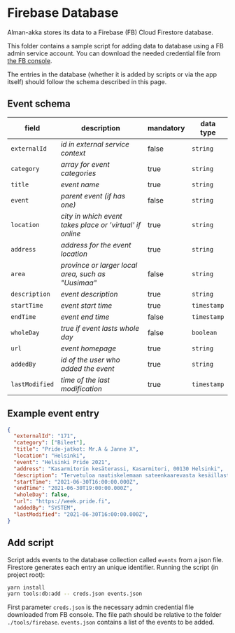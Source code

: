 # Firebase Database

Alman-akka stores its data to a Firebase (FB) Cloud Firestore database.

This folder contains a sample script for adding data to database using a FB admin service account. You can download the needed credential file from [the FB console](https://console.firebase.google.com/).

The entries in the database (whether it is added by scripts or via the app itself) should follow the schema described in this page.

## Event schema

| field          | description                                              | mandatory | data type   |
| -------------- | -------------------------------------------------------- | --------- | ----------- |
| `externalId`   | _id in external service context_                         | false     | `string`    |
| `category`     | _array for event categories_                             | true      | `string`    |
| `title`        | _event name_                                             | true      | `string`    |
| `event`        | _parent event (if has one)_                              | false     | `string`    |
| `location`     | _city in which event takes place or 'virtual' if online_ | true      | `string`    |
| `address`      | _address for the event location_                         | true      | `string`    |
| `area`         | _province or larger local area, such as "Uusimaa"_       | false     | `string`    |
| `description`  | _event description_                                      | true      | `string`    |
| `startTime`    | _event start time_                                       | true      | `timestamp` |
| `endTime`      | _event end time_                                         | false     | `timestamp` |
| `wholeDay`     | _true if event lasts whole day_                          | false     | `boolean`   |
| `url`          | _event homepage_                                         | true      | `string`    |
| `addedBy`      | _id of the user who added the event_                     | true      | `string`    |
| `lastModified` | _time of the last modification_                          | true      | `timestamp` |

## Example event entry

```json
{
  "externalId": "171",
  "category": ["Bileet"],
  "title": "Pride-jatkot: Mr.A & Janne X",
  "location": "Helsinki",
  "event": "Helsinki Pride 2021",
  "address": "Kasarmitorin kesäterassi, Kasarmitori, 00130 Helsinki",
  "description": "Tervetuloa nautiskelemaan sateenkaarevasta kesäillasta yhdessä upeiden artistien kanssa!. MILK on ”the only gaydisco in the village”. \n\nMILKin soundi on poppersin tuoksuista housea, hi-energyä, häpeämättömiä diivavokaaleja, lehmänkelloja, taputuksia, sekä yleistä discoeuforiaa.\n\nMusiikista vastaavat DJ:t Mr.A ja Janne X. \n\nMr.A on toiminut DJ:nä, promoottorina ja myöhemmin tuottajana ja radiotoimittajana jo kolmella vuosikymmenellä. Mittavasta CV:stä löytyy klubiklassikoita (Doom, PUMP, Rebels), karhuristeilyjä, Yoko Ono -remixejä, ja reippaasti yli 1000 dj-keikkaa. \n\nJanne X tunnetaan parhaiten uraauurtavasta FAG YOU! -konseptista sekä Guggenheim-taidebileistä. Yli 15 vuotta levyjä soittanut DJ myös kirjoittaa musiikista. Journalistina Jannen erityisaluetta ovat mm. underground- ja queer-kulttuuri.\n",
  "startTime": "2021-06-30T16:00:00.000Z",
  "endTime": "2021-06-30T19:00:00.000Z",
  "wholeDay": false,
  "url": "https://week.pride.fi",
  "addedBy": "SYSTEM",
  "lastModified": "2021-06-30T16:00:00.000Z",
}
```

## Add script

Script adds events to the database collection called `events` from a json file. Firestore generates each entry an unique identifier.
Running the script (in project root):

```bash
yarn install
yarn tools:db:add -- creds.json events.json
```

First parameter `creds.json` is the necessary admin credential file downloaded from FB console. 
The file path should be relative to the folder `./tools/firebase`. `events.json` contains a list of the events to be added.
